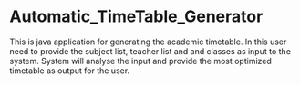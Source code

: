 # Automatic_TimeTable_Generator
This is java application for generating the academic timetable. In this user need to provide the subject list, teacher list and and classes as input to the system. System will analyse the input and provide the most optimized timetable as output for the user.

